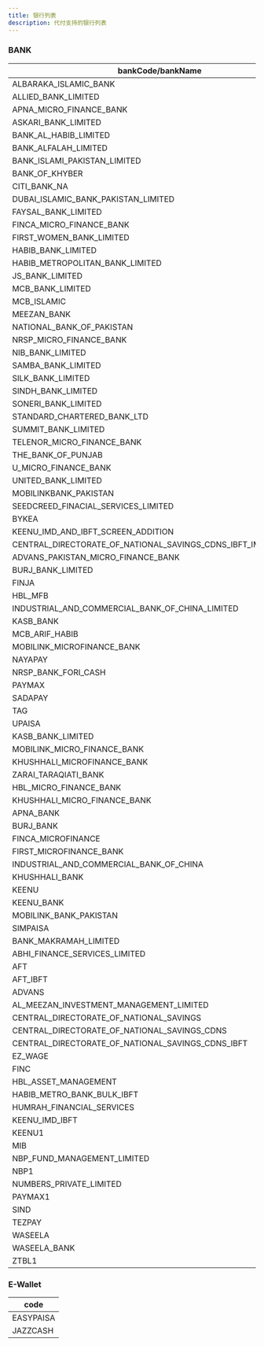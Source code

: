 ```yaml
---
title: 银行列表
description: 代付支持的银行列表
---
```


### BANK

| bankCode/bankName                   |
| ----------------------------------- |
| ALBARAKA_ISLAMIC_BANK |
| ALLIED_BANK_LIMITED |
| APNA_MICRO_FINANCE_BANK |
| ASKARI_BANK_LIMITED |
| BANK_AL_HABIB_LIMITED |
| BANK_ALFALAH_LIMITED |
| BANK_ISLAMI_PAKISTAN_LIMITED |
| BANK_OF_KHYBER |
| CITI_BANK_NA |
| DUBAI_ISLAMIC_BANK_PAKISTAN_LIMITED |
| FAYSAL_BANK_LIMITED |
| FINCA_MICRO_FINANCE_BANK |
| FIRST_WOMEN_BANK_LIMITED |
| HABIB_BANK_LIMITED |
| HABIB_METROPOLITAN_BANK_LIMITED |
| JS_BANK_LIMITED |
| MCB_BANK_LIMITED |
| MCB_ISLAMIC |
| MEEZAN_BANK |
| NATIONAL_BANK_OF_PAKISTAN |
| NRSP_MICRO_FINANCE_BANK |
| NIB_BANK_LIMITED |
| SAMBA_BANK_LIMITED |
| SILK_BANK_LIMITED |
| SINDH_BANK_LIMITED |
| SONERI_BANK_LIMITED |
| STANDARD_CHARTERED_BANK_LTD |
| SUMMIT_BANK_LIMITED |
| TELENOR_MICRO_FINANCE_BANK |
| THE_BANK_OF_PUNJAB |
| U_MICRO_FINANCE_BANK |
| UNITED_BANK_LIMITED |
| MOBILINKBANK_PAKISTAN |
| SEEDCREED_FINACIAL_SERVICES_LIMITED |
| BYKEA |
| KEENU_IMD_AND_IBFT_SCREEN_ADDITION |
| CENTRAL_DIRECTORATE_OF_NATIONAL_SAVINGS_CDNS_IBFT_IMD_ADDITION |
| ADVANS_PAKISTAN_MICRO_FINANCE_BANK |
| BURJ_BANK_LIMITED |
| FINJA |
| HBL_MFB |
| INDUSTRIAL_AND_COMMERCIAL_BANK_OF_CHINA_LIMITED |
| KASB_BANK |
| MCB_ARIF_HABIB |
| MOBILINK_MICROFINANCE_BANK |
| NAYAPAY |
| NRSP_BANK_FORI_CASH |
| PAYMAX |
| SADAPAY |
| TAG |
| UPAISA |
| KASB_BANK_LIMITED |
| MOBILINK_MICRO_FINANCE_BANK |
| KHUSHHALI_MICROFINANCE_BANK |
| ZARAI_TARAQIATI_BANK |
| HBL_MICRO_FINANCE_BANK |
| KHUSHHALI_MICRO_FINANCE_BANK |
| APNA_BANK |
| BURJ_BANK |
| FINCA_MICROFINANCE |
| FIRST_MICROFINANCE_BANK |
| INDUSTRIAL_AND_COMMERCIAL_BANK_OF_CHINA |
| KHUSHHALI_BANK |
| KEENU |
| KEENU_BANK |
| MOBILINK_BANK_PAKISTAN |
| SIMPAISA |
| BANK_MAKRAMAH_LIMITED |
| ABHI_FINANCE_SERVICES_LIMITED |
| AFT |
| AFT_IBFT |
| ADVANS |
| AL_MEEZAN_INVESTMENT_MANAGEMENT_LIMITED |
| CENTRAL_DIRECTORATE_OF_NATIONAL_SAVINGS |
| CENTRAL_DIRECTORATE_OF_NATIONAL_SAVINGS_CDNS |
| CENTRAL_DIRECTORATE_OF_NATIONAL_SAVINGS_CDNS_IBFT |
| EZ_WAGE |
| FINC |
| HBL_ASSET_MANAGEMENT |
| HABIB_METRO_BANK_BULK_IBFT |
| HUMRAH_FINANCIAL_SERVICES |
| KEENU_IMD_IBFT |
| KEENU1 |
| MIB |
| NBP_FUND_MANAGEMENT_LIMITED |
| NBP1 |
| NUMBERS_PRIVATE_LIMITED |
| PAYMAX1 |
| SIND |
| TEZPAY |
| WASEELA |
| WASEELA_BANK |
| ZTBL1 |

### E-Wallet

| code      |
| --------- |
| EASYPAISA |
| JAZZCASH  |
